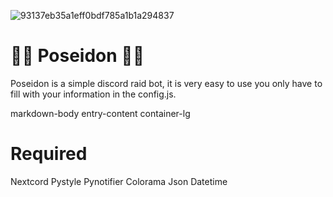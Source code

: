 ![93137eb35a1eff0bdf785a1b1a294837](https://user-images.githubusercontent.com/86504182/194375559-d0cb91b1-a3b9-4f76-afcc-cb3eaaa589d2.png)

# 🧜‍♂ Poseidon 🧜‍♂

Poseidon is a simple discord raid bot, it is very easy to use you only have to fill with your information in the config.js.

markdown-body entry-content container-lg

# Required

Nextcord 
Pystyle 
Pynotifier
Colorama
Json
Datetime 


